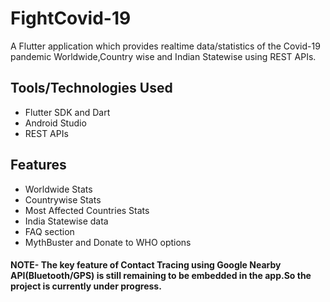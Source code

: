 # FightCovid-19

A Flutter application which provides realtime data/statistics of the Covid-19 pandemic Worldwide,Country wise and Indian Statewise using REST APIs.

## Tools/Technologies Used
- Flutter SDK and Dart
- Android Studio
- REST APIs

## Features
- Worldwide Stats
- Countrywise Stats
- Most Affected Countries Stats
- India Statewise data
- FAQ section
- MythBuster and Donate to WHO options

#### NOTE- The key feature of Contact Tracing using Google Nearby API(Bluetooth/GPS) is still remaining to be embedded in the app.So the project is currently under progress.


